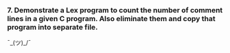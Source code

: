### 7. Demonstrate a Lex program to count the number of comment lines in a given C program. Also eliminate them and copy that program into separate file.

¯\_(ツ)_/¯

<!-- ```c

```

<br>

##### *Output* :-

```

``` -->